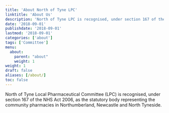 ```yaml
---
title: 'About North of Tyne LPC'
linktitle: 'About Us'
description: 'North of Tyne LPC is recognised, under section 167 of the NHS Act 2006, as the statutory body representing the community pharmacies in Northumberland, Newcastle and North Tyneside'
date: '2018-09-01'
publishdate: '2018-09-01'
lastmod: '2018-09-01'
categories: ['about']
tags: ['Committee']
menu:
  about:
    parent: "about"
    weight: 1
weight: 1
draft: false
aliases: [/about/]
toc: false
---
```


North of Tyne Local Pharmaceutical Committee (LPC) is recognised, under section 167 of the NHS Act 2006, as the statutory body representing the community pharmacies in Northumberland, Newcastle and North Tyneside.
